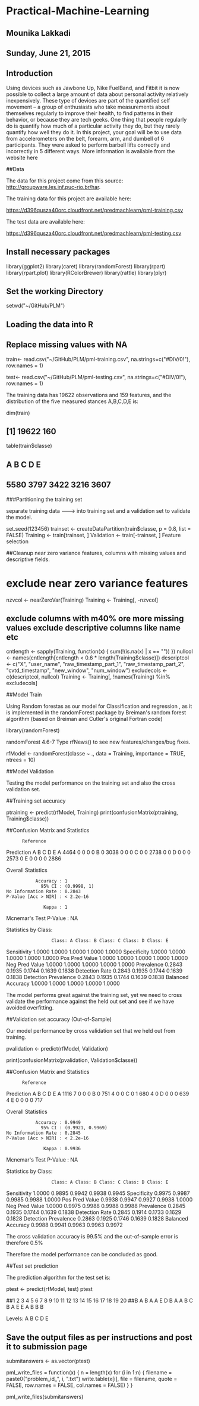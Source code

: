 # Practical-Machine-Learning
## Mounika Lakkadi
## Sunday, June 21, 2015

## Introduction

Using devices such as Jawbone Up, Nike FuelBand, and Fitbit it is now possible to collect a large amount of data about personal activity relatively inexpensively. These type of devices are part of the quantified self movement – a group of enthusiasts who take measurements about themselves regularly to improve their health, to find patterns in their behavior, or because they are tech geeks. One thing that people regularly do is quantify how much of a particular activity they do, but they rarely quantify how well they do it. In this project, your goal will be to use data from accelerometers on the belt, forearm, arm, and dumbell of 6 participants. They were asked to perform barbell lifts correctly and incorrectly in 5 different ways. More information is available from the website here

##Data 

The data for this project come from this source: http://groupware.les.inf.puc-rio.br/har.

The training data for this project are available here: 

https://d396qusza40orc.cloudfront.net/predmachlearn/pml-training.csv

The test data are available here: 

https://d396qusza40orc.cloudfront.net/predmachlearn/pml-testing.csv

## Install necessary packages 

library(ggplot2)
library(caret)
library(randomForest)
library(rpart) 
library(rpart.plot) 
library(RColorBrewer) 
library(rattle) 
library(plyr)

## Set the working Directory

setwd("~/GitHub/PLM")

## Loading the data into R

## Replace missing values with NA

train<- read.csv("~/GitHub/PLM/pml-training.csv", na.strings=c("#DIV/0!"), row.names = 1)


test<- read.csv("~/GitHub/PLM/pml-testing.csv", na.strings=c("#DIV/0!"), row.names = 1)

The training data has 19622 observations and 159 features, and the distribution of the five measured stances A,B,C,D,E is:

dim(train)

## [1] 19622   160

table(train$classe)

## 
##    A    B    C    D    E 
## 5580 3797 3422 3216 3607


###Partitioning the training set

separate training data ---> into training set and a validation set to  validate the model.

set.seed(123456)
trainset <- createDataPartition(train$classe, p = 0.8, list = FALSE)
Training <- train[trainset, ]
Validation <- train[-trainset, ]
Feature selection

##Cleanup near zero variance features, columns with missing values and descriptive fields.

# exclude near zero variance features

nzvcol <- nearZeroVar(Training)
Training <- Training[, -nzvcol]

## exclude columns with m40% ore more missing values exclude descriptive columns like name etc

cntlength <- sapply(Training, function(x) {
    sum(!(is.na(x) | x == ""))
})
nullcol <- names(cntlength[cntlength < 0.6 * length(Training$classe)])
descriptcol <- c("X", "user_name", "raw_timestamp_part_1", "raw_timestamp_part_2", 
    "cvtd_timestamp", "new_window", "num_window")
excludecols <- c(descriptcol, nullcol)
Training <- Training[, !names(Training) %in% excludecols]

##Model Train

Using Random forestas as our model for Classification and regression , as it is implemented in the randomForest package by Breiman's random forest algorithm (based on Breiman and Cutler's original Fortran code) 

library(randomForest)

 randomForest 4.6-7
Type rfNews() to see new features/changes/bug fixes.

rfModel <- randomForest(classe ~ ., data = Training, importance = TRUE, ntrees = 10)

##Model Validation

Testing the model performance on the training set and also the cross validation set.

##Training set accuracy

ptraining <- predict(rfModel, Training)
print(confusionMatrix(ptraining, Training$classe))

##Confusion Matrix and Statistics

          Reference
Prediction    A    B    C    D    E
         A 4464    0    0    0    0
         B    0 3038    0    0    0
         C    0    0 2738    0    0
         D    0    0    0 2573    0
         E    0    0    0    0 2886

Overall Statistics
                                     
               Accuracy : 1          
                 95% CI : (0.9998, 1)
    No Information Rate : 0.2843     
    P-Value [Acc > NIR] : < 2.2e-16  
                                     
                  Kappa : 1          
 Mcnemar's Test P-Value : NA         

Statistics by Class:

                     Class: A Class: B Class: C Class: D Class: E
Sensitivity            1.0000   1.0000   1.0000   1.0000   1.0000
Specificity            1.0000   1.0000   1.0000   1.0000   1.0000
Pos Pred Value         1.0000   1.0000   1.0000   1.0000   1.0000
Neg Pred Value         1.0000   1.0000   1.0000   1.0000   1.0000
Prevalence             0.2843   0.1935   0.1744   0.1639   0.1838
Detection Rate         0.2843   0.1935   0.1744   0.1639   0.1838
Detection Prevalence   0.2843   0.1935   0.1744   0.1639   0.1838
Balanced Accuracy      1.0000   1.0000   1.0000   1.0000   1.0000

The model performs great against the training set, yet  we need to cross validate the performance against the held out set and see if we have avoided overfitting.

##Validation set accuracy (Out-of-Sample)

Our model performance by cross validation set that we held out from training.

pvalidation <- predict(rfModel, Validation)

print(confusionMatrix(pvalidation, Validation$classe))

##Confusion Matrix and Statistics

          Reference
Prediction    A    B    C    D    E
         A 1116    7    0    0    0
         B    0  751    4    0    0
         C    0    1  680    4    0
         D    0    0    0  639    4
         E    0    0    0    0  717

Overall Statistics
                                          
               Accuracy : 0.9949          
                 95% CI : (0.9921, 0.9969)
    No Information Rate : 0.2845          
    P-Value [Acc > NIR] : < 2.2e-16       
                                          
                  Kappa : 0.9936          
 Mcnemar's Test P-Value : NA              

Statistics by Class:

                     Class: A Class: B Class: C Class: D Class: E
Sensitivity            1.0000   0.9895   0.9942   0.9938   0.9945
Specificity            0.9975   0.9987   0.9985   0.9988   1.0000
Pos Pred Value         0.9938   0.9947   0.9927   0.9938   1.0000
Neg Pred Value         1.0000   0.9975   0.9988   0.9988   0.9988
Prevalence             0.2845   0.1935   0.1744   0.1639   0.1838
Detection Rate         0.2845   0.1914   0.1733   0.1629   0.1828
Detection Prevalence   0.2863   0.1925   0.1746   0.1639   0.1828
Balanced Accuracy      0.9988   0.9941   0.9963   0.9963   0.9972

The cross validation accuracy is 99.5% and the out-of-sample error is therefore 0.5% 

Therefore the  model performance can be concluded as good.

##Test set prediction

The prediction algorithm for the test set is:

ptest <- predict(rfModel, test)
ptest

##1  2  3  4  5  6  7  8  9 10 11 12 13 14 15 16 17 18 19 20 
##B  A  B  A  A  E  D  B  A  A  B  C  B  A  E  E  A  B  B  B 

Levels: A B C D E

## Save the output files as per instructions and post it to submission page 


submitanswers <- as.vector(ptest)

pml_write_files = function(x) {
    n = length(x)
    for (i in 1:n) {
        filename = paste0("problem_id_", i, ".txt")
        write.table(x[i], file = filename, quote = FALSE, row.names = FALSE, 
            col.names = FALSE)
    }
}

pml_write_files(submitanswers)


